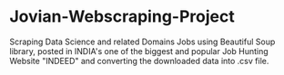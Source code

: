 # Jovian-Webscraping-Project
Scraping Data Science and related Domains Jobs using Beautiful Soup library, posted in INDIA's one of the biggest and popular Job Hunting Website "INDEED" and converting the downloaded data into .csv file.

